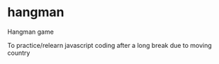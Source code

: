 # hangman
Hangman game

To practice/relearn javascript coding after a long break due to moving country
